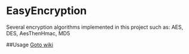 # EasyEncryption
Several encryption algorithms implemented in this project such as: AES, DES, AesThenHmac, MD5

##Usage
[Goto wiki](https://github.com/polischuk/EasyEncryption/wiki/Usage-wiki)
